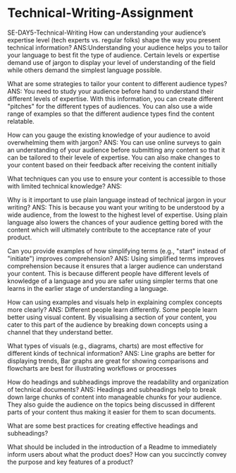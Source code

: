 # Technical-Writing-Assignment
SE-DAY5-Technical-Writing
How can understanding your audience’s expertise level (tech experts vs. regular folks) shape the way you present technical information?
ANS:Understanding your audience helps you to tailor your language to best fit the type of audience. Certain levels or expertise demand use of jargon to display your level of understanding of the field while others demand the simplest language possible.

What are some strategies to tailor your content to different audience types?
ANS: You need to study your audience before hand to understand their different levels of expertise. With this information, you can create different "pitches" for the different types of audiences. You can also use a wide range of examples so that the different audience types find the content relatable.

How can you gauge the existing knowledge of your audience to avoid overwhelming them with jargon?
ANS: You can use online surveys to gain an understanding of your audience before submitting any content so that it can be tailored to their levele of expertise. You can also make changes to your content based on their feedback after receiving the content initially

What techniques can you use to ensure your content is accessible to those with limited technical knowledge?
ANS:

Why is it important to use plain language instead of technical jargon in your writing?
ANS: This is because you want your writing to be understood by a wide audience, from the lowest to the highest level of expertise. Using plain language also lowers the chances of your audience getting bored with the content which will ultimately contribute to the acceptance rate of your product.

Can you provide examples of how simplifying terms (e.g., "start" instead of "initiate") improves comprehension?
ANS: Using simplified terms improves comprehension because it ensures that a larger audience can understand your content. This is because different people have different levels of knowledge of a language and you are safer using simpler terms that one learns in the earlier stage of understanding a language. 

How can using examples and visuals help in explaining complex concepts more clearly?
ANS: Different people learn differently. Some people learn better using visual content. By visualising a section of your content, you cater to this part of the audience by breaking down concepts using a channel that they understand better.

What types of visuals (e.g., diagrams, charts) are most effective for different kinds of technical information?
ANS: Line graphs are better for displaying trends, Bar graphs are great for showing comparisons and flowcharts are best for illustrating workflows or processes

How do headings and subheadings improve the readability and organization of technical documents?
ANS: Headings and subheadings help to break down large chunks of content into manageable chunks for your audience. They also guide the audience on the topics being discussed in different parts of your content thus making it easier for them to scan documents.

What are some best practices for creating effective headings and subheadings?


What should be included in the introduction of a Readme to immediately inform users about what the product does?
How can you succinctly convey the purpose and key features of a product?
